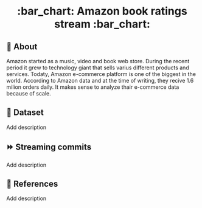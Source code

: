 <h1 align="center"> :bar_chart: Amazon book ratings stream :bar_chart:</h1>

## :speech_balloon: About

Amazon started as a music, video and book web store. During the recent period it
grew to technology giant that sells varius different products and services. 
Todaty, Amazon e-commerce platform is one of the biggest in the world. According to 
Amazon data and at the time of writing, they recive 1.6 milion orders daily. It 
makes sense to analyze thair e-commerce data because of scale.   

## :open_file_folder: Dataset


Add description 

## :fast_forward: Streaming commits

Add description

## :scroll: References

Add description